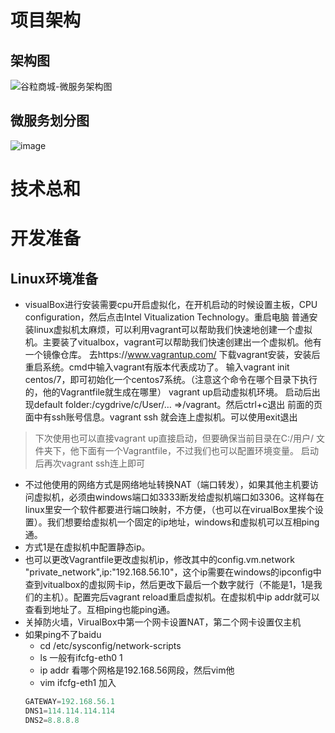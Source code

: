 # 项目架构
## 架构图
![谷粒商城-微服务架构图](https://user-images.githubusercontent.com/47976649/115681436-1bf6be80-a387-11eb-99bd-6b472a9d9d81.jpg)
## 微服务划分图
![image](https://user-images.githubusercontent.com/47976649/115681892-8a3b8100-a387-11eb-95fe-b066ca6ce27f.png)
# 技术总和
# 开发准备
## Linux环境准备
* visualBox进行安装需要cpu开启虚拟化，在开机启动的时候设置主板，CPU configuration，然后点击Intel Vitualization Technology。重启电脑
普通安装linux虚拟机太麻烦，可以利用vagrant可以帮助我们快速地创建一个虚拟机。主要装了vitualbox，vagrant可以帮助我们快速创建出一个虚拟机。他有一个镜像仓库。
去https://www.vagrantup.com/ 下载vagrant安装，安装后重启系统。cmd中输入vagrant有版本代表成功了。
输入vagrant init centos/7，即可初始化一个centos7系统。（注意这个命令在哪个目录下执行的，他的Vagrantfile就生成在哪里）
vagrant up启动虚拟机环境。
启动后出现default folder:/cygdrive/c/User/… =>/vagrant。然后ctrl+c退出
前面的页面中有ssh账号信息。vagrant ssh 就会连上虚拟机。可以使用exit退出
> 下次使用也可以直接vagrant up直接启动，但要确保当前目录在C:/用户/ 文件夹下，他下面有一个Vagrantfile，不过我们也可以配置环境变量。
> 启动后再次vagrant ssh连上即可
* 不过他使用的网络方式是网络地址转换NAT（端口转发），如果其他主机要访问虚拟机，必须由windows端口如3333断发给虚拟机端口如3306。这样每在linux里安一个软件都要进行端口映射，不方便，（也可以在virualBox里挨个设置）。我们想要给虚拟机一个固定的ip地址，windows和虚拟机可以互相ping通。
* 方式1是在虚拟机中配置静态ip。
* 也可以更改Vagrantfile更改虚拟机ip，修改其中的config.vm.network "private_network",ip:"192.168.56.10"，这个ip需要在windows的ipconfig中查到vitualbox的虚拟网卡ip，然后更改下最后一个数字就行（不能是1，1是我们的主机）。配置完后vagrant reload重启虚拟机。在虚拟机中ip addr就可以查看到地址了。互相ping也能ping通。
* 关掉防火墙，VirualBox中第一个网卡设置NAT，第二个网卡设置仅主机
* 如果ping不了baidu<br>
  * cd /etc/sysconfig/network-scripts
  * ls 一般有ifcfg-eth0 1
  * ip addr 看哪个网格是192.168.56网段，然后vim他
  * vim ifcfg-eth1 加入
   ```java
   GATEWAY=192.168.56.1
   DNS1=114.114.114.114
   DNS2=8.8.8.8
   ```
